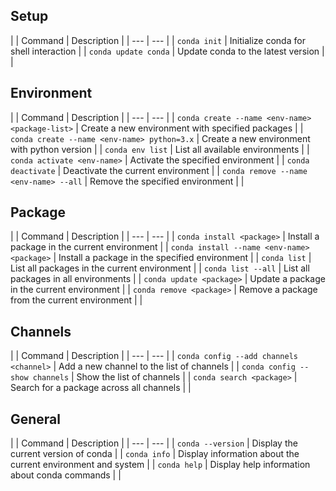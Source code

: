 ## Setup
|
| Command | Description |
| --- | --- |
| `conda init` | Initialize conda for shell interaction |
| `conda update conda` | Update conda to the latest version |
|
## Environment
|
| Command | Description |
| --- | --- |
| `conda create --name <env-name> <package-list>` | Create a new environment with specified packages |
| `conda create --name <env-name> python=3.x` | Create a new environment with python version |
| `conda env list` | List all available environments |
| `conda activate <env-name>` | Activate the specified environment |
| `conda deactivate` | Deactivate the current environment |
| `conda remove --name <env-name> --all` | Remove the specified environment |
|
## Package
|
| Command | Description |
| --- | --- |
| `conda install <package>` | Install a package in the current environment |
| `conda install --name <env-name> <package>` | Install a package in the specified environment |
| `conda list` | List all packages in the current environment |
| `conda list --all` | List all packages in all environments |
| `conda update <package>` | Update a package in the current environment |
| `conda remove <package>` | Remove a package from the current environment |
|
## Channels
|
| Command | Description |
| --- | --- |
| `conda config --add channels <channel>` | Add a new channel to the list of channels |
| `conda config --show channels` | Show the list of channels |
| `conda search <package>` | Search for a package across all channels |
|
## General
|
| Command | Description |
| --- | --- |
| `conda --version` | Display the current version of conda |
| `conda info` | Display information about the current environment and system |
| `conda help` | Display help information about conda commands |
|
